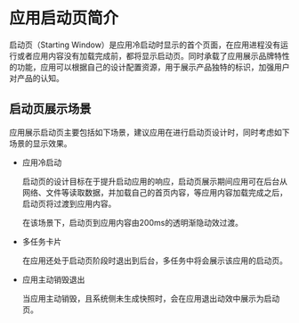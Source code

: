 # 应用启动页简介

启动页（Starting Window）是应用冷启动时显示的首个页面，在应用进程没有运行或者应用内容没有加载完成前，都将显示启动页。同时承载了应用展示品牌特性的功能，应用可以根据自己的设计配置资源，用于展示产品独特的标识，加强用户对产品的认知。

## 启动页展示场景

应用展示启动页主要包括如下场景，建议应用在进行启动页设计时，同时考虑如下场景的显示效果。

- 应用冷启动

  启动页的设计目标在于提升启动应用的响应，启动页展示期间应用可在后台从网络、文件等读取数据，并加载自己的首页内容，等应用内容加载完成之后，启动页将过渡到应用内容。

  在该场景下，启动页到应用内容由200ms的透明渐隐动效过渡。

- 多任务卡片

  在应用还处于启动页阶段时退出到后台，多任务中将会展示该应用的启动页。

- 应用主动销毁退出

  当应用主动销毁，且系统侧未生成快照时，会在应用退出动效中展示为启动页。